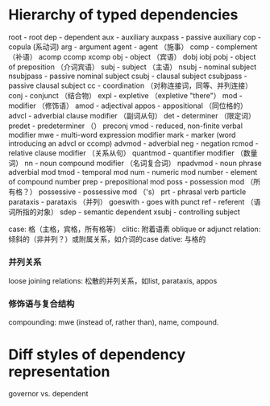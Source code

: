 
# Hierarchy of typed dependencies

root - root
dep - dependent
	aux - auxiliary
		auxpass - passive auxiliary
		cop - copula (系动词)
	arg - argument
		agent - agent （施事）
		comp - complement （补语）
			acomp
			ccomp
			xcomp
			obj - object （宾语）
				dobj
				iobj
				pobj - object of preposition （介词宾语）
			subj - subject （主语）
				nsubj - nominal subject
					nsubjpass - passive nominal subject
				csubj - clausal subject
					csubjpass - passive clausal subject
	cc - coordination （对称连接词，同等、并列连接）
	conj - conjunct （结合物）
	expl - expletive （expletive "there"）
	mod - modifier （修饰语）
		amod - adjectival 
		appos - appositional （同位格的）
		advcl - adverbial clause modifier （副词从句）
		det - determiner （限定词）
		predet - predeterminer （）
		preconj
		vmod - reduced, non-finite verbal modifier
		mwe - multi-word expression modifier
			mark - marker (word introducing an advcl or ccomp)
		advmod - adverbial
			neg - negation
		rcmod - relative clause modifier （关系从句）
		quantmod - quantifier modifier （数量词）
		nn - noun compound modifier （名词复合词）
		npadvmod - noun phrase adverbial mod
			tmod - temporal mod
		num - numeric mod
		number - element of compound number
		prep - prepositional mod
		poss - possession mod （所有格？）
		possessive - possessive mod （'s）
		prt - phrasal verb particle
	parataxis - parataxis （并列）
	goeswith - goes with
	punct
	ref - referent （语词所指的对象）
	sdep - semantic dependent 
		xsubj - controlling subject
		


case: 格（主格，宾格，所有格等）
clitic: 附着语素
oblique or adjunct relation: 倾斜的（非并列？）或附属关系，如介词的case
dative: 与格的

### 并列关系

loose joining relations: 松散的并列关系，如list, parataxis, appos

### 修饰语与复合结构

compounding: mwe (instead of, rather than), name, compound.

# Diff styles of dependency representation
		
governor vs. dependent
		

